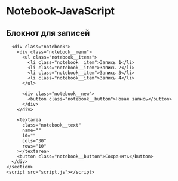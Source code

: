 # Notebook-JavaScript

<!DOCTYPE html>
<html lang="en">
  <head>
    <meta charset="UTF-8" />
    <meta http-equiv="X-UA-Compatible" content="IE=edge" />
    <meta name="viewport" content="width=device-width, initial-scale=1.0" />
    <link rel="stylesheet" href="index.css" />
    <title>Блокнот на JavaScript</title>
  </head>
  <body>
    <section class="list">
      <h1 class="list__heading">Блокнот для записей</h1>

      <div class="notebook">
        <div class="notebook__menu">
          <ul class="notebook__items">
            <li class="notebook__item">Запись 1</li>
            <li class="notebook__item">Запись 2</li>
            <li class="notebook__item">Запись 3</li>
            <li class="notebook__item">Запись 4</li>
          </ul>

          <div class="notebook__new">
            <button class="notebook__button">Новая запись</button>
          </div>
        </div>

        <textarea
          class="notebook__text"
          name=""
          id=""
          cols="30"
          rows="10"
        ></textarea>
        <button class="notebook__button">Сохранить</button>
      </div>
    </section>
    <script src="script.js"></script>

  </body>
</html>
